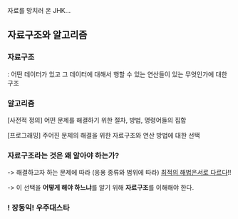 
자료를 망치러 온 JHK...

## 자료구조와 알고리즘

### 자료구조

: 어떤 데이터가 있고 그 데이터에 대해서 행할 수 있는 연산들이 있는 무엇인가에 대한 구조

### 알고리즘

[사전적 정의] 어떤 문제를 해결하기 위한 절차, 방법, 명령어들의 집합

[프로그래밍] 주어진 문제의 해결을 위한 자료구조와 연산 방법에 대한 선택

### 자료구조라는 것은 왜 알아야 하는가?

-> 해결하고자 하는 문제에 따라 (응용 종류와 범위에 따라) <u>최적의 해법은서로 다르다</u>!!

-> 이 선택을 **어떻게 해야 하느냐**를 알기 위해 **자료구조**를 이해해야 한다.

### ! 장동익! 우주대스타
